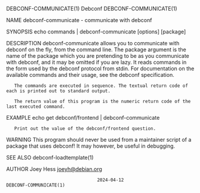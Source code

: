 DEBCONF-COMMUNICATE(1)							    Debconf							DEBCONF-COMMUNICATE(1)

NAME
       debconf-communicate - communicate with debconf

SYNOPSIS
	echo commands | debconf-communicate [options] [package]

DESCRIPTION
       debconf-communicate allows you to communicate with debconf on the fly, from the command line. The package argument is the name of the package which you
       are pretending to be as you communicate with debconf, and it may be omitted if you are lazy. It reads commands in the form used by the debconf protocol
       from stdin. For documentation on the available commands and their usage, see the debconf specification.

       The commands are executed in sequence. The textual return code of each is printed out to standard output.

       The return value of this program is the numeric return code of the last executed command.

EXAMPLE
	echo get debconf/frontend | debconf-communicate

       Print out the value of the debconf/frontend question.

WARNING
       This program should never be used from a maintainer script of a package that uses debconf! It may however, be useful in debugging.

SEE ALSO
       debconf-loadtemplate(1)

AUTHOR
       Joey Hess <joeyh@debian.org>

									  2024-04-12							DEBCONF-COMMUNICATE(1)
